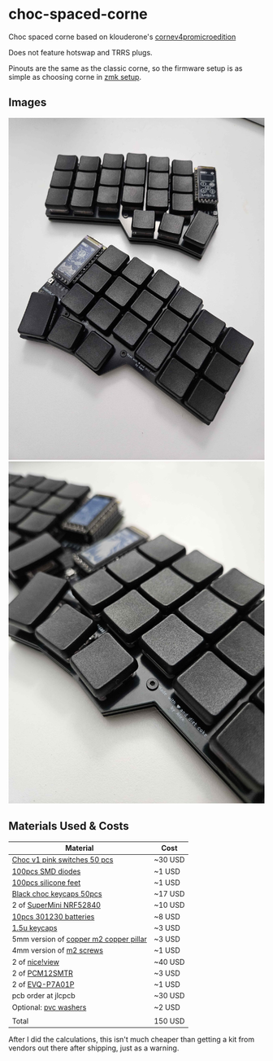 # choc-spaced-corne
Choc spaced corne based on klouderone's [cornev4promicroedition](https://github.com/klouderone/cornev4promicroedition)

Does not feature hotswap and TRRS plugs.

Pinouts are the same as the classic corne, so the firmware setup is as simple as choosing corne in [zmk setup](https://zmk.dev/docs/user-setup).

## Images
![image](./images/corne-image-1.jpg)
![image](./images/corne-image-2.jpg)

## Materials Used & Costs
| Material                                                                                                         | Cost    |
|------------------------------------------------------------------------------------------------------------------|---------|
| [Choc v1 pink switches 50 pcs](https://www.aliexpress.us/item/3256804880270570.html)                             | ~30 USD |
| [100pcs SMD diodes](https://www.aliexpress.us/item/3256803008359866.html)                                        | ~1 USD  |
| [100pcs silicone feet](https://www.aliexpress.us/item/3256802433629049.html)                                     | ~1 USD  |
| [Black choc keycaps 50pcs](https://www.boardsource.xyz/products/MBK_blanks)                                      | ~17 USD |
| 2 of [SuperMini NRF52840](https://www.aliexpress.us/item/3256805848952479.html)                                  | ~10 USD |
| [10pcs 301230 batteries](https://www.aliexpress.us/item/3256806816440012.html)                                   | ~8 USD  |
| [1.5u keycaps](https://www.aliexpress.us/item/3256804593704786.html)                                             | ~3 USD  |
| 5mm version of [copper m2 copper pillar](https://www.aliexpress.us/item/3256804637215652.html)                   | ~3 USD  |
| 4mm version of [m2 screws](https://www.aliexpress.us/item/3256804698330962.html)                                 | ~1 USD  |
| 2 of [nice!view](https://typeractive.xyz/products/nice-view)                                                     | ~40 USD |
| 2 of [PCM12SMTR](https://www.digikey.com/en/products/detail/c-k/pcm12smtr/1640112)                               | ~3 USD  |
| 2 of [EVQ-P7A01P](https://www.digikey.com/en/products/detail/panasonic-electronic-components/evq-p7a01p/4429447) | ~1 USD  |
| pcb order at jlcpcb                                                                                              | ~30 USD |
| Optional: [pvc washers](https://www.aliexpress.us/item/3256804190495486.html)                                    | ~2 USD  |
|                                                                                                                  |         |
| Total                                                                                                            | 150 USD |

After I did the calculations, this isn't much cheaper than getting a kit from vendors out there after shipping, just as a warning.
